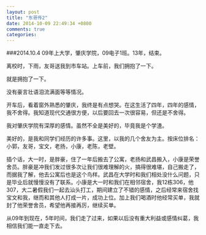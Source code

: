 ```yaml
---
layout: post
title: "东哥传2"
date: 2014-10-09 22:49:34 +0800
comments: true
categories: 
---
```

###2014.10.4
09年上大学，肇庆学院，09电子1班。13年，结束。  

离校时，下雨，友哥送我到市车站。上车前，我们拥抱了一下。  

就是拥抱了一下。  

没有豪言壮语泪流满面等等情况。  

开车后，看着窗外熟悉的肇庆，我终是有点想哭。在这生活了四年，四年的感情，我不舍得。我知道现代交通很方便，以后要回去一次很容易，但还是不舍得。  

我对肇庆学院有深厚的感情。虽然不全是美好的，毕竟我是个学渣。  

美好的，是我和同学们经历的许多事。这里，以我的几个舍友为主。按床位排名：小郭，友哥，宝文，老扬，小康，老陈，老壁。  

插个话，大一时，是胖豪，住了一年后搬去了公寓，老扬和武昌搬入，小康是荣誉舍员。胖豪是冲我们发过很多次让我们很难理解的火，搞得很难堪，自己搬走了，而据我了解，他去公寓后也是这个鸟样。武昌在大学时和我们相处没什么问题，只是毕业后就慢慢没有了联系。小康是大一时和我们在相邻宿舍，我12栋306，他307，大二暑假我们一起去汕头打工，期间建立了不错的感情，之后经常来宿舍找宝文和我，继而和其他人打成一片，成功上位。加上我们喝酒时他经常买单，我就封了他荣誉舍员，希望他再接再厉，继续买单。  

从09年到现在，5年时间，我们走了过来，如果以后没有重大利益或感情纠葛，我相信我们能一直走下去。
